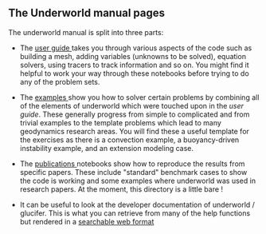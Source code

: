 ## The Underworld manual pages

The underworld manual is split into three parts:

  - The <a href="/notebooks/Underworld/user_guide"> user guide </a> takes you
    through various aspects of the code such as building a mesh, adding variables (unknowns to be solved),
    equation solvers, using tracers to track information and so on.
    You might find it helpful to work your way through
    these notebooks before trying to do any of the problem sets.

  - The <a href="/notebooks/Underworld/examples"> examples </a> show you how to solver certain
    problems by combining all of the elements of underworld which were touched upon in the _user guide_.
    These generally progress from simple to complicated and from trivial examples to the template problems
    which lead to many geodynamics research areas. You will find these a useful template for the
    exercises as there is a convection example, a buoyancy-driven instability example, and an
    extension modeling case.

  - The <a href="/notebooks/Underworld/publications"> publications </a> notebooks show how to reproduce
    the results from specific papers. These include "standard" benchmark cases to show the code is working
    and some examples where underworld was used in research papers. At the moment, this directory is a little
    bare !

  - It can be useful to look at the developer documentation of underworld / glucifer. This is what you can retrieve from
    many of the help functions but rendered in a
     <a href="/files/Underworld/api_doc/index.html" target="_blank">searchable web format </a>
